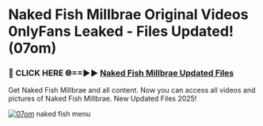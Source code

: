 # Naked Fish Millbrae Original Videos 0nlyFans Leaked - Files Updated! (07om)

<h3>🔴 CLICK HERE 🌐==►► <a href="https://tinyurl.com/up5wt9bj" rel="nofollow">Naked Fish Millbrae Updated Files</a></h3>

Get Naked Fish Millbrae and all content. Now you can access all videos and pictures of Naked Fish Millbrae. New Updated Files 2025!

[![07om](https://i.imgur.com/ABiUzMV.gif)](https://tinyurl.com/up5wt9bj)
naked fish menu